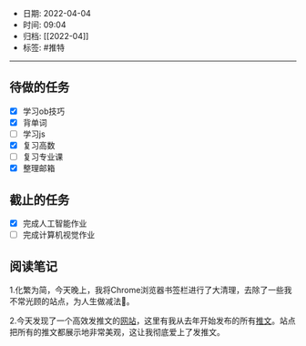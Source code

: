 - 日期: 2022-04-04
- 时间: 09:04
- 归档: [[2022-04]]
- 标签: #推特
---

## 待做的任务

- [x] 学习ob技巧
- [x] 背单词
- [ ] 学习js
- [x] 复习高数
- [ ] 复习专业课
- [x] 整理邮箱

## 截止的任务

- [x] 完成人工智能作业
- [ ] 完成计算机视觉作业

## 阅读笔记

1.化繁为简，今天晚上，我将Chrome浏览器书签栏进行了大清理，去除了一些我不常光顾的站点，为人生做减法💪。

2.今天发现了一个高效发推文的[网站](https://typefully.com)，这里有我从去年开始发布的所有[推文](https://typefully.com/jaya0455)。站点把所有的推文都展示地非常美观，这让我彻底爱上了发推文。

